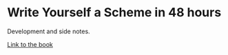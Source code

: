 # Write Yourself a Scheme in 48 hours
Development and side notes.

[Link to the book](https://en.wikibooks.org/wiki/Write_Yourself_a_Scheme_in_48_Hours)